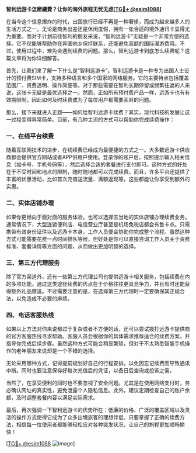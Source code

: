 **智利远游卡怎麽續費？让你的海外旅程无忧无虑[[TG💪+ @esim1088](https://t.me/s/esim1088)]**

在当今这个信息爆炸的时代，出国旅行已经不再是一种奢侈，而成为越来越多人的生活方式之一。无论是商务出差还是休闲度假，拥有一张合适的境外通讯卡显得尤为重要。而对于计划前往智利的朋友来说，“智利远游卡”无疑是一个非常方便的选择。它不仅能够帮助你在异国他乡保持联系，还能避免高额的国际漫游费用。不过，使用过程中，难免会遇到续费的问题。那么，智利远游卡到底怎么续费呢？这篇文章将为你详细解答。

首先，让我们来了解一下什么是“智利远游卡”。智利远游卡是一种专为出国人士设计的预付费SIM卡，支持多种语言和多个国家的网络服务。它的主要特点包括覆盖范围广、资费透明、操作简便等。对于那些需要在智利长期停留或频繁往返的人来说，这张卡无疑是最优选择之一。然而，正如所有预付费产品一样，远游卡也有有效期限制，因此如何及时续费成为了每位用户都需要面对的问题。

那么，接下来就进入正题——如何给智利远游卡续费？其实，现代科技的发展让这一过程变得异常简单。目前，有几种主流的方式可以帮助你完成续费操作：

### 一、在线平台续费

随着互联网技术的进步，在线续费已经成为最便捷的方式之一。大多数远游卡供应商都会提供官方网站或者APP供用户使用。登录你的账户后，按照提示输入相关信息（如卡号、手机号码等），然后选择合适的套餐进行支付即可。这种方式的好处在于不受时间和地点的限制，随时随地都可以完成续费。而且，许多平台还提供了丰富的优惠活动，比如首次充值送流量、满额返现等，这些都能让你享受到额外的实惠。

### 二、实体店铺办理

如果你更倾向于面对面的服务体验，也可以选择去当地的实体店铺办理续费业务。通常情况下，大型连锁便利店、电信营业厅甚至是机场免税店都会有售卡点。只需携带有效身份证件以及远游卡本身，工作人员便会协助你完成整个流程。虽然这种方式可能需要花费一点时间排队等候，但好处是你可以直接咨询工作人员关于资费标准、套餐详情等方面的问题，从而做出更加明智的选择。

### 三、第三方代理服务

除了官方渠道外，还有一些第三方代理公司也提供远游卡相关服务，包括续费在内的多项功能。通过这类途径续费的优点在于价格往往更具竞争力，并且有时还能获得额外礼品赠送。不过需要注意的是，在选择第三方代理时一定要确保其正规合法，以免造成不必要的麻烦。

### 四、电话客服热线

如果以上方法对你来说都过于复杂或者不方便的话，还可以尝试拨打远游卡提供商的官方客服热线寻求帮助。客服人员会根据你的具体需求推荐适合的续费方案，并指导你完成后续步骤。虽然这种方式可能会稍显繁琐，但对于不太熟悉智能手机操作的老年朋友来说却是一个不错的选择。

无论采用哪种方式，记得提前规划好自己的行程安排，以免因忘记续费而导致通讯中断。同时也要注意保存好每次充值后的凭证，以备日后查询或投诉之需。

当然了，在享受便利的同时也不要忽视了安全问题。尤其是在使用网络支付时，务必确认网址的真实性，避免泄露个人隐私信息。此外，建议定期检查自己的账户余额，及时调整套餐内容以满足实际需求。

最后，再次强调一下智利远游卡的优势所在：低廉的价格、广泛的覆盖区域以及灵活的操作方式使得它成为了众多出境旅客的理想伴侣。只要掌握了正确的续费方法，相信每一位使用者都能够轻松应对各种突发状况，让自己的旅程更加顺畅愉快！

[[TG💪+ @esim1088](https://t.me/s/esim1088) ![Image](https://i.postimg.cc/4NQfJmqS/Snipaste-2025-05-13-00-14-12.png)]